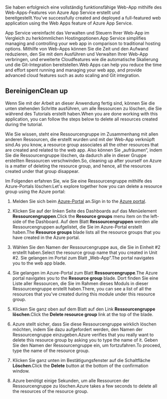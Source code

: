 <span data-ttu-id="e01e3-101">Sie haben erfolgreich eine vollständig funktionsfähige Web-App mithilfe des Web-Apps-Features von Azure App Service erstellt und bereitgestellt.</span><span class="sxs-lookup"><span data-stu-id="e01e3-101">You've successfully created and deployed a full-featured web application using the Web Apps feature of Azure App Service.</span></span>

<span data-ttu-id="e01e3-102">App Service vereinfacht das Verwalten und Steuern Ihrer Web-App im Vergleich zu herkömmlichen Hostingoptionen.</span><span class="sxs-lookup"><span data-stu-id="e01e3-102">App Service simplifies managing and controlling your web app in comparison to traditional hosting options.</span></span> <span data-ttu-id="e01e3-103">Mithilfe von Web-Apps können Sie die Zeit und den Aufwand reduzieren, den Sie mit dem Ausführen und Verwalten Ihrer Web-App verbringen, und erweiterte Cloudfeatures wie die automatische Skalierung und die Git-Integration bereitstellen.</span><span class="sxs-lookup"><span data-stu-id="e01e3-103">Web Apps can help you reduce the time and effort spent running and managing your web app, and provide advanced cloud features such as auto scaling and Git integration.</span></span>

## <a name="clean-up"></a><span data-ttu-id="e01e3-104">Bereinigen</span><span class="sxs-lookup"><span data-stu-id="e01e3-104">Clean up</span></span>
<!---TODO: Update for sandbox?--->

<span data-ttu-id="e01e3-105">Wenn Sie mit der Arbeit an dieser Anwendung fertig sind, können Sie die unten stehenden Schritte ausführen, um alle Ressourcen zu löschen, die Sie während des Tutorials erstellt haben.</span><span class="sxs-lookup"><span data-stu-id="e01e3-105">When you are done working with this application, you can follow the steps below to delete all resources created during the tutorial.</span></span>

<span data-ttu-id="e01e3-106">Wie Sie wissen, steht eine Ressourcengruppe im Zusammenhang mit allen anderen Ressourcen, die erstellt wurden und mit der Web-App verknüpft sind.</span><span class="sxs-lookup"><span data-stu-id="e01e3-106">As you know, a resource group associates all the other resources that are created and related to the web app.</span></span> <span data-ttu-id="e01e3-107">Also können Sie „aufräumen“, indem Sie die Ressourcengruppe löschen, da dadurch alle in dieser Gruppe erstellten Ressourcen verschwinden.</span><span class="sxs-lookup"><span data-stu-id="e01e3-107">So, cleaning up after yourself on Azure is a matter of deleting the resource group, and hence, all the resources created under that group disappear.</span></span>

<span data-ttu-id="e01e3-108">Im Folgenden erfahren Sie, wie Sie eine Ressourcengruppe mithilfe des Azure-Portals löschen:</span><span class="sxs-lookup"><span data-stu-id="e01e3-108">Let's explore together how you can delete a resource group using the Azure portal:</span></span>

1. <span data-ttu-id="e01e3-109">Melden Sie sich beim [Azure-Portal](https://portal.azure.com/?azure-portal=true) an.</span><span class="sxs-lookup"><span data-stu-id="e01e3-109">Sign in to the [Azure portal](https://portal.azure.com/?azure-portal=true).</span></span>

1. <span data-ttu-id="e01e3-110">Klicken Sie auf der linken Seite des Dashboards auf das Menüelement **Ressourcengruppen**.</span><span class="sxs-lookup"><span data-stu-id="e01e3-110">Click the **Resource groups** menu item on the left-side of the Dashboard.</span></span> <span data-ttu-id="e01e3-111">Auf dem Blatt **Ressourcengruppen** werden alle Ressourcengruppen aufgelistet, die Sie im Azure-Portal erstellt haben.</span><span class="sxs-lookup"><span data-stu-id="e01e3-111">The **Resource groups** blade lists all the resource groups that you have created in the Azure portal.</span></span>

1. <span data-ttu-id="e01e3-112">Wählen Sie den Namen der Ressourcengruppe aus, die Sie in Einheit #2 erstellt haben.</span><span class="sxs-lookup"><span data-stu-id="e01e3-112">Select the resource group name that you created in Unit #2.</span></span> <span data-ttu-id="e01e3-113">Sie gelangen im Portal zum Blatt „Web-App“.</span><span class="sxs-lookup"><span data-stu-id="e01e3-113">The portal navigates you to the web app blade.</span></span>

1. <span data-ttu-id="e01e3-114">Sie gelangen im Azure-Portal zum Blatt **Ressourcengruppe**.</span><span class="sxs-lookup"><span data-stu-id="e01e3-114">The Azure portal navigates you to the **Resource group** blade.</span></span> <span data-ttu-id="e01e3-115">Dort finden Sie eine Liste aller Ressourcen, die Sie im Rahmen dieses Moduls in dieser Ressourcengruppe erstellt haben.</span><span class="sxs-lookup"><span data-stu-id="e01e3-115">There, you can see a list of all the resources that you've created during this module under this resource group.</span></span>

1. <span data-ttu-id="e01e3-116">Klicken Sie ganz oben auf dem Blatt auf den Link **Ressourcengruppe löschen**.</span><span class="sxs-lookup"><span data-stu-id="e01e3-116">Click the **Delete resource group** link at the top of the blade.</span></span>

1. <span data-ttu-id="e01e3-117">Azure stellt sicher, dass Sie diese Ressourcengruppe wirklich löschen möchten, indem Sie dazu aufgefordert werden, den Namen der Ressourcengruppe einzugeben.</span><span class="sxs-lookup"><span data-stu-id="e01e3-117">Azure verifies that you really want to delete this resource group by asking you to type the name of it.</span></span> <span data-ttu-id="e01e3-118">Geben Sie den Namen der Ressourcengruppe ein, um fortzufahren.</span><span class="sxs-lookup"><span data-stu-id="e01e3-118">To proceed, type the name of the resource group.</span></span>

1. <span data-ttu-id="e01e3-119">Klicken Sie ganz unten im Bestätigungsfenster auf die Schaltfläche **Löschen**.</span><span class="sxs-lookup"><span data-stu-id="e01e3-119">Click the **Delete** button at the bottom of the confirmation window.</span></span>

1. <span data-ttu-id="e01e3-120">Azure benötigt einige Sekunden, um alle Ressourcen der Ressourcengruppe zu löschen.</span><span class="sxs-lookup"><span data-stu-id="e01e3-120">Azure takes a few seconds to delete all the resources of the resource group.</span></span>
